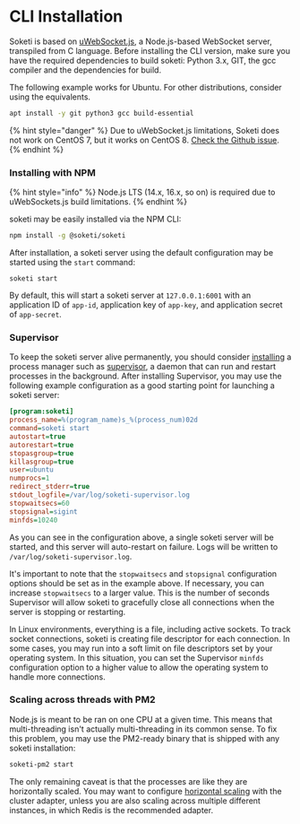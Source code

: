 # CLI Installation

Soketi is based on [uWebSocket.js](https://github.com/uNetworking/uWebSockets.js), a Node.js-based WebSocket server, transpiled from C language. Before installing the CLI version, make sure you have the required dependencies to build soketi: Python 3.x, GIT, the gcc compiler and the dependencies for build.

The following example works for Ubuntu. For other distributions, consider using the equivalents.

```bash
apt install -y git python3 gcc build-essential
```

{% hint style="danger" %}
Due to uWebSocket.js limitations, Soketi does not work on CentOS 7, but it works on CentOS 8. [Check the Github issue](https://github.com/uNetworking/uWebSockets.js/issues/500).
{% endhint %}

### Installing with NPM

{% hint style="info" %}
Node.js LTS (14.x, 16.x, so on) is required due to uWebSockets.js build limitations.
{% endhint %}

soketi may be easily installed via the NPM CLI:

```bash
npm install -g @soketi/soketi
```

After installation, a soketi server using the default configuration may be started using the `start` command:

```
soketi start
```

By default, this will start a soketi server at `127.0.0.1:6001` with an application ID of `app-id`, application key of `app-key`, and application secret of `app-secret`.

### Supervisor

To keep the soketi server alive permanently, you should consider [installing](https://www.digitalocean.com/community/tutorials/how-to-install-and-manage-supervisor-on-ubuntu-and-debian-vps) a process manager such as [supervisor](http://supervisord.org), a daemon that can run and restart processes in the background. After installing Supervisor, you may use the following example configuration as a good starting point for launching a soketi server:

```ini
[program:soketi]
process_name=%(program_name)s_%(process_num)02d
command=soketi start
autostart=true
autorestart=true
stopasgroup=true
killasgroup=true
user=ubuntu
numprocs=1
redirect_stderr=true
stdout_logfile=/var/log/soketi-supervisor.log
stopwaitsecs=60
stopsignal=sigint
minfds=10240
```

As you can see in the configuration above, a single soketi server will be started, and this server will auto-restart on failure. Logs will be written to `/var/log/soketi-supervisor.log`.

It's important to note that the `stopwaitsecs` and `stopsignal` configuration options should be set as in the example above. If necessary, you can increase `stopwaitsecs` to a larger value. This is the number of seconds Supervisor will allow soketi to gracefully close all connections when the server is stopping or restarting.

In Linux environments, everything is a file, including active sockets. To track socket connections, soketi is creating file descriptor for each connection. In some cases, you may run into a soft limit on file descriptors set by your operating system. In this situation, you can set the Supervisor `minfds` configuration option to a higher value to allow the operating system to handle more connections.

### Scaling across threads with PM2

Node.js is meant to be ran on one CPU at a given time. This means that multi-threading isn't actually multi-threading in its common sense. To fix this problem, you may use the PM2-ready binary that is shipped with any soketi installation:

```bash
soketi-pm2 start
```

The only remaining caveat is that the processes are like they are horizontally scaled. You may want to configure [horizontal scaling](../../advanced-usage/horizontal-scaling/#cluster-adapter) with the cluster adapter, unless you are also scaling across multiple different instances, in which Redis is the recommended adapter.

